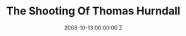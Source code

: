 ---
title: The Shooting Of Thomas Hurndall
date: 2008-10-13 00:00:00 Z
categories:
- television
tags:
- example
- news
- story
img: "/uploads/shaheen-baig-casting-the-shooting-of-thomas-hurndall.jpg"
director: Rowan Joffe
with: Stephen Dillane, Kerry Fox
imdb: "http://www.imdb.com/title/tt1145529/"
video: eq1ceitlmj
layout: project
---